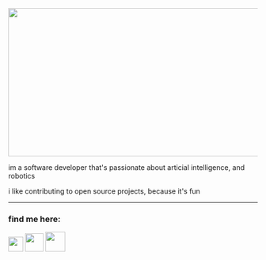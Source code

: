 <img src="https://i.ibb.co/TvWmBCd/Capture.png" width="2000" height="300">

im a software developer that's passionate about articial intelligence, and robotics
<br>

i like contributing to open source projects, because it's fun

---

### find me here:
 
<a href="https://www.github.com/bereketsemagn"><img src="https://icons-for-free.com/iconfiles/png/512/part+1+github-1320568339880199515.png" width="30"></a> <a href="twitter.com/bereketsemagn"><img src="https://www.freeiconspng.com/thumbs/logo-twitter-png/logo-twitter-icon-symbol-0.png" width="37"></a> </a><a href="bsemagn.dev@gmail.com"><img src="https://vignette.wikia.nocookie.net/encyclopedia/images/a/a9/1024px-Gmail_Icon.png/revision/latest?cb=20181126114403" width="40"></a>
